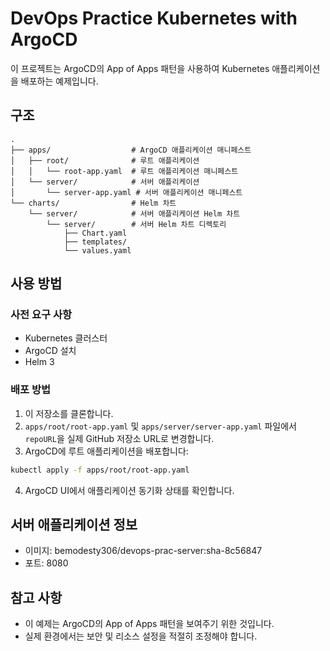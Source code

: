 # DevOps Practice Kubernetes with ArgoCD

이 프로젝트는 ArgoCD의 App of Apps 패턴을 사용하여 Kubernetes 애플리케이션을 배포하는 예제입니다.

## 구조

```
.
├── apps/                  # ArgoCD 애플리케이션 매니페스트
│   ├── root/              # 루트 애플리케이션
│   │   └── root-app.yaml  # 루트 애플리케이션 매니페스트
│   └── server/            # 서버 애플리케이션
│       └── server-app.yaml # 서버 애플리케이션 매니페스트
└── charts/                # Helm 차트
    └── server/            # 서버 애플리케이션 Helm 차트
        └── server/        # 서버 Helm 차트 디렉토리
            ├── Chart.yaml
            ├── templates/
            └── values.yaml
```

## 사용 방법

### 사전 요구 사항

- Kubernetes 클러스터
- ArgoCD 설치
- Helm 3

### 배포 방법

1. 이 저장소를 클론합니다.
2. `apps/root/root-app.yaml` 및 `apps/server/server-app.yaml` 파일에서 `repoURL`을 실제 GitHub 저장소 URL로 변경합니다.
3. ArgoCD에 루트 애플리케이션을 배포합니다:

```bash
kubectl apply -f apps/root/root-app.yaml
```

4. ArgoCD UI에서 애플리케이션 동기화 상태를 확인합니다.

## 서버 애플리케이션 정보

- 이미지: bemodesty306/devops-prac-server:sha-8c56847
- 포트: 8080

## 참고 사항

- 이 예제는 ArgoCD의 App of Apps 패턴을 보여주기 위한 것입니다.
- 실제 환경에서는 보안 및 리소스 설정을 적절히 조정해야 합니다.
